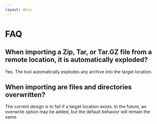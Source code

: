 ```yaml
---
layout: docs
---
```


# FAQ


## When importing a Zip, Tar, or Tar.GZ file from a remote location, it is automatically exploded?

Yes. The tool automatically explodes any archive into the target location.

## When importing are files and directories overwritten?

The current design is to fail if a target location exists.  In the future, an overwrite option may be added,
but the default behavior will remain the same.


